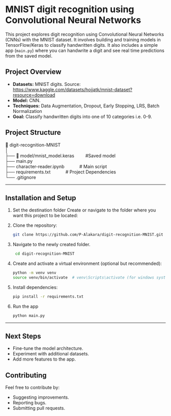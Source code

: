 # MNIST digit recognition using Convolutional Neural Networks

This project explores digit recognition using Convolutional Neural Networks (CNNs) with the MNIST dataset. 
It involves building and training models in TensorFlow/Keras to classify handwritten digits.
It also includes a simple app (`main.py`) where you can handwrite a digit and see real time predictions from the saved model.

## Project Overview
- **Datasets:** MNIST digits. Source: https://www.kaggle.com/datasets/hojjatk/mnist-dataset?resource=download  
- **Model:** CNN.  
- **Techniques:** Data Augmentation, Dropout, Early Stopping, LRS, Batch Normalization  
- **Goal:** Classify handwritten digits into one of 10 categories i.e. 0-9.  

## Project Structure

📂 digit-recognition-MNIST  <br>
│<br>
├── 📂 model/mnist_model.keras&nbsp;&nbsp;&nbsp;&nbsp;&nbsp;&nbsp;&nbsp;&nbsp; #Saved model <br> 
├── main.py <br>
├── character-reader.ipynb&nbsp;&nbsp;&nbsp;&nbsp;&nbsp;&nbsp;&nbsp;&nbsp;&nbsp;&nbsp;&nbsp;&nbsp;# Main script  
├── requirements.txt&nbsp;&nbsp;&nbsp;&nbsp;&nbsp;&nbsp;&nbsp;&nbsp;&nbsp;&nbsp;&nbsp;&nbsp;# Project Dependencies  
└── .gitignore 

---

## Installation and Setup

1. Set the destination folder
Create or navigate to the folder where you want this project to be located:

2. Clone the repository:
    ```bash
    git clone https://github.com/P-Alakara/digit-recognition-MNIST.git
    ```

3. Navigate to the newly created folder.
   ```bash
    cd digit-recognition-MNIST
    ```
   
5. Create and activate a virtual environment (optional but recommended):
    ```bash
    python -m venv venv
    source venv/bin/activate  # venv\Scripts\activate (for windows systems)
    ```

6. Install dependencies:
    ```bash
    pip install -r requirements.txt
    ```
    
 7. Run the app
    ```bash
    python main.py
    ```
        
---

## Next Steps

- Fine-tune the model architecture.
- Experiment with additional datasets.
- Add more features to the app.

## Contributing

Feel free to contribute by:

- Suggesting improvements.
- Reporting bugs.
- Submitting pull requests.
